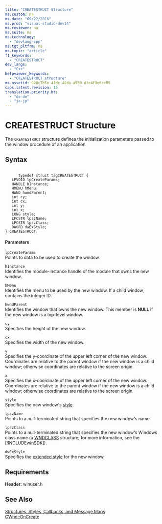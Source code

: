 ```yaml
---
title: "CREATESTRUCT Structure"
ms.custom: na
ms.date: "09/22/2016"
ms.prod: "visual-studio-dev14"
ms.reviewer: na
ms.suite: na
ms.technology: 
  - "devlang-cpp"
ms.tgt_pltfrm: na
ms.topic: "article"
f1_keywords: 
  - "CREATESTRUCT"
dev_langs: 
  - "C++"
helpviewer_keywords: 
  - "CREATESTRUCT structure"
ms.assetid: 028c7b5e-4fdc-48da-a550-d3e4f9e6cc85
caps.latest.revision: 15
translation.priority.ht: 
  - "de-de"
  - "ja-jp"
---
```

# CREATESTRUCT Structure
The `CREATESTRUCT` structure defines the initialization parameters passed to the window procedure of an application.  
  
## Syntax  
  
```  
  
      typedef struct tagCREATESTRUCT {  
   LPVOID lpCreateParams;  
   HANDLE hInstance;  
   HMENU hMenu;  
   HWND hwndParent;  
   int cy;  
   int cx;  
   int y;  
   int x;  
   LONG style;  
   LPCSTR lpszName;  
   LPCSTR lpszClass;  
   DWORD dwExStyle;  
} CREATESTRUCT;  
```  
  
#### Parameters  
 `lpCreateParams`  
 Points to data to be used to create the window.  
  
 `hInstance`  
 Identifies the module-instance handle of the module that owns the new window.  
  
 `hMenu`  
 Identifies the menu to be used by the new window. If a child window, contains the integer ID.  
  
 `hwndParent`  
 Identifies the window that owns the new window. This member is **NULL** if the new window is a top-level window.  
  
 `cy`  
 Specifies the height of the new window.  
  
 `cx`  
 Specifies the width of the new window.  
  
 `y`  
 Specifies the y-coordinate of the upper left corner of the new window. Coordinates are relative to the parent window if the new window is a child window; otherwise coordinates are relative to the screen origin.  
  
 `x`  
 Specifies the x-coordinate of the upper left corner of the new window. Coordinates are relative to the parent window if the new window is a child window; otherwise coordinates are relative to the screen origin.  
  
 `style`  
 Specifies the new window's [style](../vs140/styles-used-by-mfc.md).  
  
 `lpszName`  
 Points to a null-terminated string that specifies the new window's name.  
  
 `lpszClass`  
 Points to a null-terminated string that specifies the new window's Windows class name (a [WNDCLASS](http://msdn.microsoft.com/library/windows/desktop/ms633576) structure; for more information, see the [!INCLUDE[winSDK](../vs140/includes/winsdk_md.md)]).  
  
 `dwExStyle`  
 Specifies the [extended style](../vs140/extended-window-styles.md) for the new window.  
  
## Requirements  
 **Header:** winuser.h  
  
## See Also  
 [Structures, Styles, Callbacks, and Message Maps](../vs140/structures--styles--callbacks--and-message-maps.md)   
 [CWnd::OnCreate](../vs140/cwnd--oncreate.md)